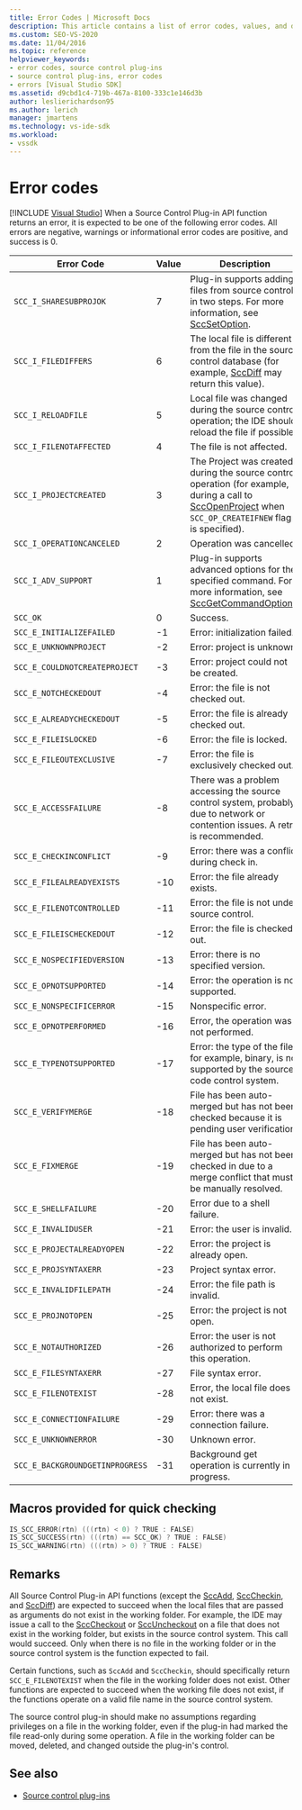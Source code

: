 ```yaml
---
title: Error Codes | Microsoft Docs
description: This article contains a list of error codes, values, and descriptions for Source Control Plug-in API functions.
ms.custom: SEO-VS-2020
ms.date: 11/04/2016
ms.topic: reference
helpviewer_keywords:
- error codes, source control plug-ins
- source control plug-ins, error codes
- errors [Visual Studio SDK]
ms.assetid: d9cbd1c4-719b-467a-8100-333c1e146d3b
author: leslierichardson95
ms.author: lerich
manager: jmartens
ms.technology: vs-ide-sdk
ms.workload:
- vssdk
---
```

# Error codes

 [!INCLUDE [Visual Studio](~/includes/applies-to-version/vs-not-mac.md)]
When a Source Control Plug-in API function returns an error, it is expected to be one of the following error codes. All errors are negative, warnings or informational error codes are positive, and success is 0.

|Error Code|Value|Description|
|----------------|-----------|-----------------|
|`SCC_I_SHARESUBPROJOK`|7|Plug-in supports adding files from source control in two steps. For more information, see [SccSetOption](../extensibility/sccsetoption-function.md).|
|`SCC_I_FILEDIFFERS`|6|The local file is different from the file in the source control database (for example, [SccDiff](../extensibility/sccdiff-function.md) may return this value).|
|`SCC_I_RELOADFILE`|5|Local file was changed during the source control operation; the IDE should reload the file if possible.|
|`SCC_I_FILENOTAFFECTED`|4|The file is not affected.|
|`SCC_I_PROJECTCREATED`|3|The Project was created during the source control operation (for example, during a call to [SccOpenProject](../extensibility/sccopenproject-function.md) when `SCC_OP_CREATEIFNEW` flag is specified).|
|`SCC_I_OPERATIONCANCELED`|2|Operation was cancelled.|
|`SCC_I_ADV_SUPPORT`|1|Plug-in supports advanced options for the specified command. For more information, see [SccGetCommandOptions](../extensibility/sccgetcommandoptions-function.md).|
|`SCC_OK`|0|Success.|
|`SCC_E_INITIALIZEFAILED`|-1|Error: initialization failed.|
|`SCC_E_UNKNOWNPROJECT`|-2|Error: project is unknown.|
|`SCC_E_COULDNOTCREATEPROJECT`|-3|Error: project could not be created.|
|`SCC_E_NOTCHECKEDOUT`|-4|Error: the file is not checked out.|
|`SCC_E_ALREADYCHECKEDOUT`|-5|Error: the file is already checked out.|
|`SCC_E_FILEISLOCKED`|-6|Error: the file is locked.|
|`SCC_E_FILEOUTEXCLUSIVE`|-7|Error: the file is exclusively checked out.|
|`SCC_E_ACCESSFAILURE`|-8|There was a problem accessing the source control system, probably due to network or contention issues. A retry is recommended.|
|`SCC_E_CHECKINCONFLICT`|-9|Error: there was a conflict during check in.|
|`SCC_E_FILEALREADYEXISTS`|-10|Error: the file already exists.|
|`SCC_E_FILENOTCONTROLLED`|-11|Error: the file is not under source control.|
|`SCC_E_FILEISCHECKEDOUT`|-12|Error: the file is checked out.|
|`SCC_E_NOSPECIFIEDVERSION`|-13|Error: there is no specified version.|
|`SCC_E_OPNOTSUPPORTED`|-14|Error: the operation is not supported.|
|`SCC_E_NONSPECIFICERROR`|-15|Nonspecific error.|
|`SCC_E_OPNOTPERFORMED`|-16|Error, the operation was not performed.|
|`SCC_E_TYPENOTSUPPORTED`|-17|Error: the type of the file, for example, binary, is not supported by the source code control system.|
|`SCC_E_VERIFYMERGE`|-18|File has been auto-merged but has not been checked because it is pending user verification.|
|`SCC_E_FIXMERGE`|-19|File has been auto-merged but has not been checked in due to a merge conflict that must be manually resolved.|
|`SCC_E_SHELLFAILURE`|-20|Error due to a shell failure.|
|`SCC_E_INVALIDUSER`|-21|Error: the user is invalid.|
|`SCC_E_PROJECTALREADYOPEN`|-22|Error: the project is already open.|
|`SCC_E_PROJSYNTAXERR`|-23|Project syntax error.|
|`SCC_E_INVALIDFILEPATH`|-24|Error: the file path is invalid.|
|`SCC_E_PROJNOTOPEN`|-25|Error: the project is not open.|
|`SCC_E_NOTAUTHORIZED`|-26|Error: the user is not authorized to perform this operation.|
|`SCC_E_FILESYNTAXERR`|-27|File syntax error.|
|`SCC_E_FILENOTEXIST`|-28|Error, the local file does not exist.|
|`SCC_E_CONNECTIONFAILURE`|-29|Error: there was a connection failure.|
|`SCC_E_UNKNOWNERROR`|-30|Unknown error.|
|`SCC_E_BACKGROUNDGETINPROGRESS`|-31|Background get operation is currently in progress.|

## Macros provided for quick checking

```cpp
IS_SCC_ERROR(rtn) (((rtn) < 0) ? TRUE : FALSE)
IS_SCC_SUCCESS(rtn) (((rtn) == SCC_OK) ? TRUE : FALSE)
IS_SCC_WARNING(rtn) (((rtn) > 0) ? TRUE : FALSE)
```

## Remarks
 All Source Control Plug-in API functions (except the [SccAdd](../extensibility/sccadd-function.md), [SccCheckin](../extensibility/scccheckin-function.md), and [SccDiff](../extensibility/sccdiff-function.md)) are expected to succeed when the local files that are passed as arguments do not exist in the working folder. For example, the IDE may issue a call to the [SccCheckout](../extensibility/scccheckout-function.md) or [SccUncheckout](../extensibility/sccuncheckout-function.md) on a file that does not exist in the working folder, but exists in the source control system. This call would succeed. Only when there is no file in the working folder or in the source control system is the function expected to fail.

 Certain functions, such as `SccAdd` and `SccCheckin`, should specifically return `SCC_E_FILENOTEXIST` when the file in the working folder does not exist. Other functions are expected to succeed when the working file does not exist, if the functions operate on a valid file name in the source control system.

 The source control plug-in should make no assumptions regarding privileges on a file in the working folder, even if the plug-in had marked the file read-only during some operation. A file in the working folder can be moved, deleted, and changed outside the plug-in's control.

## See also
- [Source control plug-ins](../extensibility/source-control-plug-ins.md)
